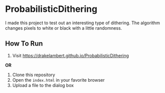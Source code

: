 # ProbabilisticDithering

I made this project to test out an interesting type of dithering. The algorithm changes pixels to white or black with a little randomness.

## How To Run

1. Visit https://drakelambert.github.io/ProbabilisticDithering

**OR**

1. Clone this repository
1. Open the `index.html` in your favorite browser
2. Upload a file to the dialog box
